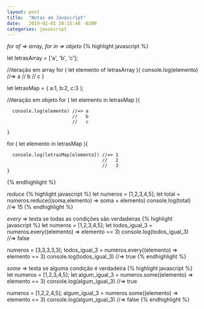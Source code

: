 ```yaml
---
layout: post
title:  "Notas em Javascript"
date:   2019-02-01 20:15:48 -0200
categories: javascript
---
```

*for of => array, for in => objeto*
{% highlight javascript %}

let letrasArray = ['a', 'b', 'c'];

//iteração em array
for ( let elemento of letrasArray ){
      console.log(elemento) //=> a
                            //   b
                            //   c
    }

let letrasMap = { a:1, b:2, c:3 };

//iteração em objeto
for ( let elemento in letrasMap ){

      console.log(elemento) //=> a
                            //   b
                            //   c

    }

 for ( let elemento in letrasMap ){

      console.log(letrasMap[elemento]) //=> 1
                                       //   2
                                       //   3
    }   
   




{% endhighlight %}

*reduce*
{% highlight javascript %}
let numeros = [1,2,3,4,5];
let total = numeros.reduce((soma,elemento) => soma + elemento)
console.log(total) //=> 15
{% endhighlight %}

*every* => testa se todas as condições são verdadeiras
{% highlight javascript %}
let numeros = [1,2,3,4,5];
let todos_igual_3 = numeros.every((elemento) => elemento == 3)
console.log(todos_igual_3) //=> false

numeros = [3,3,3,3,3];
todos_igual_3 = numeros.every((elemento) => elemento == 3)
console.log(todos_igual_3) //=> true
{% endhighlight %}

*some* => testa se alguma condição é verdadeira
{% highlight javascript %}
let numeros = [1,2,3,4,5];
let algum_igual_3 = numeros.some((elemento) => elemento == 3)
console.log(algum_igual_3) //=> true

numeros = [1,2,2,4,5];
algum_igual_3 = numeros.some((elemento) => elemento == 3)
console.log(algum_igual_3) //=> false
{% endhighlight %}

